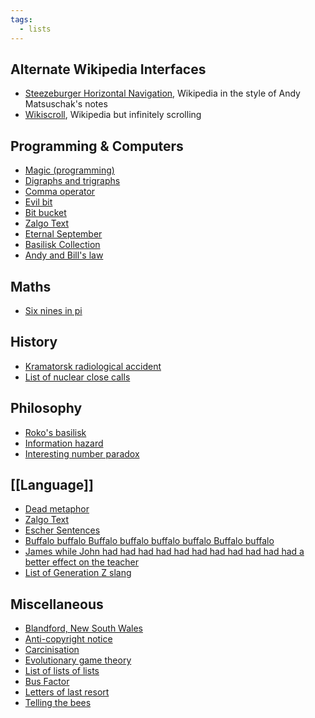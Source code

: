 ```yaml
---
tags:
  - lists
---
```

## Alternate Wikipedia Interfaces
- [Steezeburger Horizontal Navigation](https://steezeburger.com/wikipedia-browser/), Wikipedia in the style of Andy Matsuschak's notes
- [Wikiscroll](https://wikiscroll.blankenship.io/), Wikipedia but infinitely scrolling

## Programming & Computers

- [Magic (programming)](https://en.wikipedia.org/wiki/Magic_(programming))
- [Digraphs and trigraphs](https://en.wikipedia.org/wiki/Digraphs_and_trigraphs#C) 
- [Comma operator](https://en.wikipedia.org/wiki/Comma_operator#) 
- [Evil bit](https://en.wikipedia.org/wiki/Evil_bit)
- [Bit bucket](https://en.wikipedia.org/wiki/Bit_bucket)
- [Zalgo Text](https://en.wikipedia.org/wiki/Zalgo_text)
- [Eternal September](https://en.wikipedia.org/wiki/Eternal_September)
- [Basilisk Collection](https://suricrasia.online/unfiction/basilisk/)
- [Andy and Bill's law](https://en.wikipedia.org/wiki/Andy_and_Bill%27s_law)

## Maths

- [Six nines in pi](https://en.wikipedia.org/wiki/Six_nines_in_pi)

## History

- [Kramatorsk radiological accident](https://en.wikipedia.org/wiki/Kramatorsk_radiological_accident)
- [List of nuclear close calls](https://en.wikipedia.org/wiki/List_of_nuclear_close_calls)

## Philosophy

- [Roko's basilisk](https://en.wikipedia.org/wiki/Roko%27s_basilisk)
- [Information hazard](https://en.wikipedia.org/wiki/Information_hazard)
- [Interesting number paradox](https://en.wikipedia.org/wiki/Interesting_number_paradox)

## [[Language]]

- [Dead metaphor](https://en.wikipedia.org/wiki/Dead_metaphor)
- [Zalgo Text](https://en.wikipedia.org/wiki/Zalgo_text)
- [Escher Sentences](https://en.wikipedia.org/wiki/Comparative_illusion)
- [Buffalo buffalo Buffalo buffalo buffalo buffalo Buffalo buffalo](https://en.wikipedia.org/wiki/Buffalo_buffalo_Buffalo_buffalo_buffalo_buffalo_Buffalo_buffalo)
- [James while John had had had had had had had had had had had a better effect on the teacher](https://en.wikipedia.org/wiki/James_while_John_had_had_had_had_had_had_had_had_had_had_had_a_better_effect_on_the_teacher)
- [List of Generation Z slang](https://en.wikipedia.org/wiki/List_of_Generation_Z_slang)

## Miscellaneous

- [Blandford, New South Wales](https://en.wikipedia.org/wiki/Blandford,_New_South_Wales)
- [Anti-copyright notice](https://en.wikipedia.org/wiki/Anti-copyright_notice)
- [Carcinisation](https://en.wikipedia.org/wiki/Carcinisation) 
- [Evolutionary game theory](https://en.wikipedia.org/wiki/Evolutionary_game_theory#Hawk_dove) 
- [List of lists of lists](https://en.wikipedia.org/wiki/List_of_lists_of_lists)
- [Bus Factor](https://en.wikipedia.org/wiki/Bus_factor)
- [Letters of last resort](https://en.wikipedia.org/wiki/Letters_of_last_resort)
- [Telling the bees](https://en.wikipedia.org/wiki/Telling_the_bees)